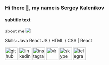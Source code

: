 ### Hi there 👋, my name is Sergey Kalenikov
#### subtitle text
about me
![](https://img.shields.io/badge/java-%3E%3D%208%20-orange)

Skills: Java 
React
JS / HTML / CSS | React

[<img src='https://cdn.jsdelivr.net/npm/simple-icons@3.0.1/icons/github.svg' alt='github' height='40'>](https://github.com/kalenikov)  [<img src='https://cdn.jsdelivr.net/npm/simple-icons@3.0.1/icons/linkedin.svg' alt='linkedin' height='40'>](https://www.linkedin.com/in/kalenikov/)  [<img src='https://cdn.jsdelivr.net/npm/simple-icons@3.0.1/icons/instagram.svg' alt='instagram' height='40'>](https://www.instagram.com/sergey.kalenikov/)  [<img src='https://cdn.jsdelivr.net/npm/simple-icons@3.0.1/icons/vk.svg' alt='vk' height='40'>](sergey_kalenikov) [<img src='https://cdn.jsdelivr.net/npm/simple-icons@3.0.1/icons/skype.svg' alt='skype' height='40'>](kalenikov86)  [<img src='https://cdn.jsdelivr.net/npm/simple-icons@3.0.1/icons/telegram.svg' alt='telegram' height='40'>](@sergey919)   
